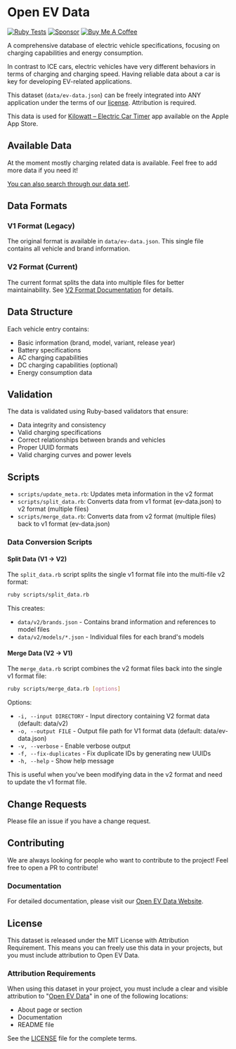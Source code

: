 # Open EV Data

[![Ruby Tests](https://github.com/KilowattApp/open-ev-data/actions/workflows/test.yml/badge.svg)](https://github.com/KilowattApp/open-ev-data/actions/workflows/test.yml)
[![Sponsor](https://img.shields.io/github/sponsors/KilowattApp?label=Sponsor&logo=GitHub)](https://github.com/sponsors/KilowattApp)
[![Buy Me A Coffee](https://img.shields.io/badge/Buy%20Me%20a%20Coffee-ffdd00?style=flat&logo=buy-me-a-coffee&logoColor=black)](https://www.buymeacoffee.com/xoCRGwybBs)

A comprehensive database of electric vehicle specifications, focusing on charging capabilities and energy consumption.

In contrast to ICE cars, electric vehicles have very different behaviors in terms of charging and charging speed. Having reliable data about a car is key for developing EV-related applications.

This dataset (`data/ev-data.json`) can be freely integrated into ANY
application under the terms of our [license](#license). Attribution is required.

This data is used for [Kilowatt – Electric Car Timer](https://apps.apple.com/us/app/kilowatt-electric-car-timer/id1502312657?itsct=apps_box_link&itscg=30200) app available on the Apple App Store.

## Available Data

At the moment mostly charging related data is available. Feel free to add more
data if you need it!

[You can also search through our data set!](https://kilowattapp.github.io/open-ev-data/search).

## Data Formats

### V1 Format (Legacy)

The original format is available in `data/ev-data.json`. This single file contains all vehicle and brand information.

### V2 Format (Current)

The current format splits the data into multiple files for better maintainability. See [V2 Format Documentation](data/v2/README.md) for details.

## Data Structure

Each vehicle entry contains:

- Basic information (brand, model, variant, release year)
- Battery specifications
- AC charging capabilities
- DC charging capabilities (optional)
- Energy consumption data

## Validation

The data is validated using Ruby-based validators that ensure:

- Data integrity and consistency
- Valid charging specifications
- Correct relationships between brands and vehicles
- Proper UUID formats
- Valid charging curves and power levels

## Scripts

- `scripts/update_meta.rb`: Updates meta information in the v2 format
- `scripts/split_data.rb`: Converts data from v1 format (ev-data.json) to v2 format (multiple files)
- `scripts/merge_data.rb`: Converts data from v2 format (multiple files) back to v1 format (ev-data.json)

### Data Conversion Scripts

#### Split Data (V1 → V2)

The `split_data.rb` script splits the single v1 format file into the multi-file v2 format:

```bash
ruby scripts/split_data.rb
```

This creates:

- `data/v2/brands.json` - Contains brand information and references to model files
- `data/v2/models/*.json` - Individual files for each brand's models

#### Merge Data (V2 → V1)

The `merge_data.rb` script combines the v2 format files back into the single v1 format file:

```bash
ruby scripts/merge_data.rb [options]
```

Options:

- `-i, --input DIRECTORY` - Input directory containing V2 format data (default: data/v2)
- `-o, --output FILE` - Output file path for V1 format data (default: data/ev-data.json)
- `-v, --verbose` - Enable verbose output
- `-f, --fix-duplicates` - Fix duplicate IDs by generating new UUIDs
- `-h, --help` - Show help message

This is useful when you've been modifying data in the v2 format and need to update the v1 format file.

## Change Requests

Please file an issue if you have a change request.

## Contributing

We are always looking for people who want to contribute to the
project! Feel free to open a PR to contribute!

### Documentation

For detailed documentation, please visit our [Open EV Data Website](https://kilowattapp.github.io/open-ev-data).

## License

This dataset is released under the MIT License with Attribution Requirement. This means you can freely use this data in your projects, but you must include attribution to Open EV Data.

### Attribution Requirements

When using this dataset in your project, you must include a clear and visible attribution to "[Open EV Data](https://github.com/KilowattApp/open-ev-data)" in one of the following locations:

- About page or section
- Documentation
- README file

See the [LICENSE](LICENSE) file for the complete terms.
